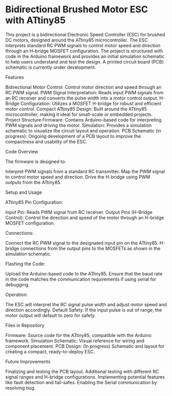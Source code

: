 # Bidirectional Brushed Motor ESC with ATtiny85

This project is a bidirectional Electronic Speed Controller (ESC) for brushed DC motors, designed around the ATtiny85 microcontroller. 
The ESC interprets standard RC PWM signals to control motor speed and direction through an H-bridge MOSFET configuration. The project 
is structured with code in the Arduino framework and provides an initial simulation schematic to help users understand and test the design. 
A printed circuit board (PCB) schematic is currently under development.

Features

Bidirectional Motor Control: Control motor direction and speed through an RC PWM signal.
PWM Signal Interpretation: Reads input PWM signals from an RC receiver and converts the pulse width into a motor control output.
H-Bridge Configuration: Utilizes a MOSFET H-bridge for robust and efficient motor control.
Compact ATtiny85 Design: Built around the ATtiny85 microcontroller, making it ideal for small-scale or embedded projects.
Project Structure
Firmware: Contains Arduino-based code for interpreting PWM signals and driving the motor.
Simulation: Provides a simulation schematic to visualize the circuit layout and operation.
PCB Schematic (in progress): Ongoing development of a PCB layout to improve the compactness and usability of the ESC.

Code Overview

The firmware is designed to:

Interpret PWM signals from a standard RC transmitter.
Map the PWM signal to control motor speed and direction.
Drive the H-bridge using PWM outputs from the ATtiny85.

Setup and Usage

ATtiny85 Pin Configuration:

Input Pin: Reads PWM signal from RC receiver.
Output Pins (H-Bridge Control): Control the direction and speed of the motor through an H-bridge MOSFET configuration.

Connections:

Connect the RC PWM signal to the designated input pin on the ATtiny85.
H-bridge connections from the output pins to the MOSFETs as shown in the simulation schematic.

Flashing the Code:

Upload the Arduino-based code to the ATtiny85.
Ensure that the baud rate in the code matches the communication requirements if using serial for debugging.

Operation:

The ESC will interpret the RC signal pulse width and adjust motor speed and direction accordingly.
Default Safety: If the input pulse is out of range, the motor output will default to zero for safety.

Files in Repository

Firmware: Source code for the ATtiny85, compatible with the Arduino framework.
Simulation Schematic: Visual reference for wiring and component placement.
PCB Design: (In progress) Schematic and layout for creating a compact, ready-to-deploy ESC.

Future Improvements

Finalizing and testing the PCB layout.
Additional testing with different RC signal ranges and H-bridge configurations.
Implementing potential features like fault detection and fail-safes.
Enabling the Serial communication by resolving bug.
